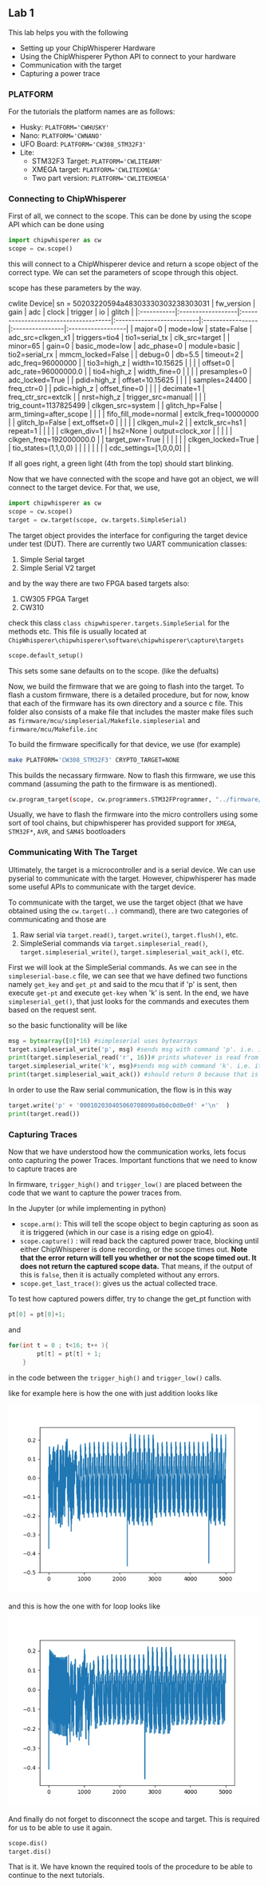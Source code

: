 ## Lab 1
This lab helps you with the following

- Setting up your ChipWhisperer Hardware
- Using the ChipWhisperer Python API to connect to your hardware
- Communication with the target
- Capturing a power trace

### PLATFORM

For the tutorials the platform names are as follows:
- Husky: `PLATFORM='CWHUSKY'`
- Nano: `PLATFORM='CWNANO'`
- UFO Board: `PLATFORM='CW308_STM32F3'`
- Lite:
    - STM32F3 Target: `PLATFORM='CWLITEARM'`
    - XMEGA target: `PLATFORM='CWLITEXMEGA'`
    - Two part version: `PLATFORM='CWLITEXMEGA'`

### Connecting to ChipWhisperer

First of all, we connect to the scope. This can be done by using the scope API which can be done using 
```python
import chipwhisperer as cw
scope = cw.scope()
```
this will connect to a ChipWhisperer device and return a scope object of the correct type. We can set the parameters of scope through this object.

scope has these parameters by the way.

cwlite Device|
sn         = 50203220594a48303330303238303031 
| fw_version | gain              | adc                                  | clock                     | trigger          | io              | glitch            |
|:-----------|:------------------|:-------------------------------------|:--------------------------|:-----------------|:----------------|:------------------|
| major=0    | mode=low          | state=False                          | adc_src=clkgen_x1         | triggers=tio4    | tio1=serial_tx  | clk_src=target    |
| minor=65   | gain=0            | basic_mode=low                       | adc_phase=0               | module=basic     | tio2=serial_rx  | mmcm_locked=False |
| debug=0    | db=5.5            | timeout=2                            | adc_freq=96000000         |                  | tio3=high_z     | width=10.15625    |
|            |                   | offset=0                             | adc_rate=96000000.0       |                  | tio4=high_z     | width_fine=0      |
|            |                   | presamples=0                         | adc_locked=True           |                  | pdid=high_z     | offset=10.15625   |
|            |                   | samples=24400                        | freq_ctr=0                |                  | pdic=high_z     | offset_fine=0     |
|            |                   | decimate=1                           | freq_ctr_src=extclk       |                  | nrst=high_z     | trigger_src=manual|
|            |                   | trig_count=1137825499                | clkgen_src=system         |                  | glitch_hp=False | arm_timing=after_scope |
|            |                   | fifo_fill_mode=normal                | extclk_freq=10000000      |                  | glitch_lp=False | ext_offset=0      |
|            |                   |                                     | clkgen_mul=2              |                  | extclk_src=hs1  | repeat=1          |
|            |                   |                                     | clkgen_div=1              |                  | hs2=None        | output=clock_xor  |
|            |                   |                                     | clkgen_freq=192000000.0   |                  | target_pwr=True |                   |
|            |                   |                                     | clkgen_locked=True        |                  | tio_states=(1,1,0,0) |                |
|            |                   |                                     |                           |                  | cdc_settings=[1,0,0,0] |              |


If all goes right, a green light (4th from the top) should start blinking.

Now that we have connected with the scope and have got an object, we will connect to the target device. For that, we use,

```python
import chipwhisperer as cw
scope = cw.scope()
target = cw.target(scope, cw.targets.SimpleSerial)

```

The target object provides the interface for configuring the target device under test (DUT). There are currently two UART communication classes:

1. Simple Serial target
2. Simple Serial V2 target

and by the way there are two FPGA based targets also:

1. CW305 FPGA Target
2. CW310

check this class `class chipwhisperer.targets.SimpleSerial` for the methods etc. This file is usually located at `ChipWhisperer\chipwhisperer\software\chipwhisperer\capture\targets`

```python
scope.default_setup()
```
This sets some sane defaults on to the scope. (like the defualts)

Now, we build the firmware that we are going to flash into the target. To flash a custom firmware, there is a detailed procedure, but for now, know that each of the firmware has its own directory and a source c file. This folder also consists of a make file that includes the master make files such as  `firmware/mcu/simpleserial/Makefile.simpleserial` and `firmware/mcu/Makefile.inc`

To build the firmware specifically for that device, we use (for example)
```bash
make PLATFORM='CW308_STM32F3' CRYPTO_TARGET=NONE
```
This builds the necassary firmware. Now to flash this firmware, we use this command (assuming the path to the firmware is as mentioned).

```bash
cw.program_target(scope, cw.programmers.STM32FProgrammer, "../firmware/mcu/simpleserial-base/simpleserial-base-CW308_STM32F3.hex")
```
Usually, we have to flash the firmware into the micro controllers using some sort of tool chains, but chipwhisperer has provided support for `XMEGA`, `STM32F*`, `AVR`, and `SAM4S` bootloaders



### Communicating With The Target

Ultimately, the target is a microcontroller and is a serial device. We can use pyserial to communicate with the target. However, chipwhisperer has made some useful APIs to communicate with the target device.


To communicate with the target, we use the target object (that we have obtained using the `cw.target(..)` command), there are two categories of communicating and those are
1. Raw serial via `target.read()`, `target.write()`, `target.flush()`, etc.
2. SimpleSerial commands via `target.simpleserial_read()`, `target.simpleserial_write()`, `target.simpleserial_wait_ack()`, etc.


First we will look at the SimpleSerial commands.
As we can see in the `simpleserial-base.c` file, we can see that we have defined two functions namely 
`get_key` and `get_pt` and said to the mcu that if 'p' is sent, then execute `get-pt` and execute `get-key` when 'k' is sent. In the end, we have `simpleserial_get()`, that just looks for the commands and executes them based on the request sent.

so the basic functionality will be like

```python
msg = bytearray([0]*16) #simpleserial uses bytearrays
target.simpleserial_write('p', msg) #sends msg with command 'p'. i.e. it executes get_pt
print(target.simpleserial_read('r', 16))# prints whatever is read from that mcu (16 Bytes are read)
target.simpleserial_write('k', msg)#sends msg with command 'k'. i.e. it executes get_key
print(target.simpleserial_wait_ack()) #should return 0 because that is what get_key does.
```


In order to use the Raw serial communication, the flow is in this way

```python
target.write('p' + '000102030405060708090a0b0c0d0e0f' +'\n'  )
print(target.read())
```


### Capturing Traces
Now that we have understood how the communication works, lets focus onto capturing the power Traces.
Important functions that we need to know to capture traces are

In firmware, `trigger_high()` and `trigger_low()` are placed between the code that we want to capture the power traces from.

In the Jupyter (or while implementing in python)
- `scope.arm()`: This will tell the scope object to begin capturing as soon as it is triggered (which in our case is a rising edge on gpio4).
- `scope.capture()` : will read back the captured power trace, blocking until either ChipWhisperer is done recording, or the scope times out. **Note that the error return will tell you whether or not the scope timed out. It does not return the captured scope data.** That means, if the output of this is `false`, then it is actually completed without any errors.
- `scope.get_last_trace()`: gives us the actual collected trace.

To test how captured powers differ, try to change the get_pt function with 

```c
pt[0] = pt[0]+1;

```

and 

```c
for(int t = 0 ; t<16; t++ ){
        pt[t] = pt[t] + 1;
    }
```

in the code between the `trigger_high()` and `trigger_low()` calls.

like for example here is how the one with just addition looks like

![addition power trace](addition.png "addition power trace")

and this is how the one with for loop looks like

![for loop power trace](forloop.png "for loop trace")


And finally do not forget to disconnect the scope and target. This is required for us to be able to use it again.
```python
scope.dis()
target.dis()
``` 
That is it. We have known the required tools of the procedure to be able to continue to the next tutorials.


